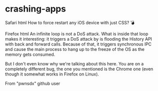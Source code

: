 # crashing-apps

Safari html
How to force restart any iOS device with just CSS? 💣

Firefox html
An infinite loop is not a DoS attack. What is inside that loop makes it interesting: it triggers a DoS attack by is flooding the History API with back and forward calls. Because of that, it triggers synchronous IPC and cause the main process to hang up to the freeze of the OS as the memory gets consumed.

But I don't even know why we're talking about this here. You are on a completely different bug, the one you mentioned is the Chrome one (even though it somewhat works in Firefox on Linux).

From "pwnsdx" github user
